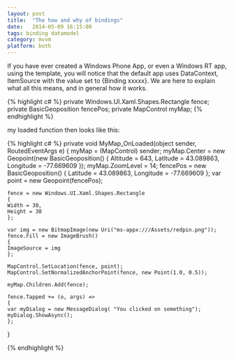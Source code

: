 ```yaml
---
layout: post
title:  "The how and why of bindings"
date:   2014-05-09 16:15:00
tags: binding datamodel
category: mvvm
platform: both
---
```


If you have ever created a Windows Phone App, or even a Windows RT app, using the template, you will notice that the default app uses DataContext, ItemSource with the value set to {Binding xxxxx}.  We are here to explain what all this means, and in general how it works.

{% highlight c# %}
private Windows.UI.Xaml.Shapes.Rectangle fence;
private BasicGeoposition fencePos;
private MapControl myMap;
{% endhighlight %}

my loaded function then looks like this:

{% highlight c# %}
private void MyMap_OnLoaded(object sender, RoutedEventArgs e)
{
    myMap = (MapControl) sender;
    myMap.Center = new Geopoint(new BasicGeoposition()
    {
	Altitude = 643, 
	Latitude = 43.089863,
	Longitude = -77.669609
    });
    myMap.ZoomLevel = 14;
    fencePos = new BasicGeoposition()
    {
	Latitude = 43.089863, 
	Longitude = -77.669609
    };
    var point = new Geopoint(fencePos);

    fence = new Windows.UI.Xaml.Shapes.Rectangle
    {
	Width = 30, 
	Height = 30
    };

    var img = new BitmapImage(new Uri("ms-appx:///Assets/redpin.png"));
    fence.Fill = new ImageBrush()
    {
	ImageSource = img
    };

    MapControl.SetLocation(fence, point);
    MapControl.SetNormalizedAnchorPoint(fence, new Point(1.0, 0.5));

    myMap.Children.Add(fence);

    fence.Tapped += (o, args) =>
    {
	var myDialog = new MessageDialog( "You clicked on something");
	myDialog.ShowAsync();
    };
}

{% endhighlight %}
